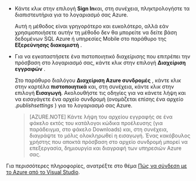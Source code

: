 
   * Κάντε κλικ στην επιλογή **Sign In**και, στη συνέχεια, πληκτρολογήστε τα διαπιστευτήρια για το λογαριασμό σας Azure.

     Αυτή η μέθοδος είναι γρηγορότερο και ευκολότερο, αλλά εάν χρησιμοποιήσετε αυτήν τη μέθοδο δεν θα μπορείτε να δείτε βάση δεδομένων SQL Azure ή υπηρεσίες Mobile στο παράθυρο της **Εξερεύνησης διακομιστή** .

   * Για να εγκαταστήσετε ένα πιστοποιητικό διαχείρισης που επιτρέπει την πρόσβαση στο λογαριασμό σας, κάντε κλικ στην επιλογή **Διαχείριση εγγραφών** .

     Στο παράθυρο διαλόγου **Διαχείριση Azure συνδρομές** , κάντε κλικ στην καρτέλα **πιστοποιητικά** και, στη συνέχεια, κάντε κλικ στην επιλογή **Εισαγωγή**. Ακολουθήστε τις οδηγίες για να κάνετε λήψη και να εισαγάγετε ένα αρχείο συνδρομή (ονομάζεται επίσης ένα αρχείο *.publishsettings* ) για το λογαριασμό σας Azure.

     
     > [AZURE.NOTE] Κάντε λήψη του αρχείου εγγραφής σε ένα φάκελο εκτός του κατάλογοι κώδικα προέλευσης (για παράδειγμα, στο φάκελο Downloads) και, στη συνέχεια, διαγράψτε το μόλις ολοκληρωθεί η εισαγωγή. Ένας κακόβουλος χρήστης που αποκτά πρόσβαση στο αρχείο συνδρομή μπορεί να επεξεργασία, δημιουργία και διαγραφή των υπηρεσιών Azure σας.

   Για περισσότερες πληροφορίες, ανατρέξτε στο θέμα [Πώς να σύνδεση με το Azure από το Visual Studio](http://go.microsoft.com/fwlink/?LinkId=324796).

